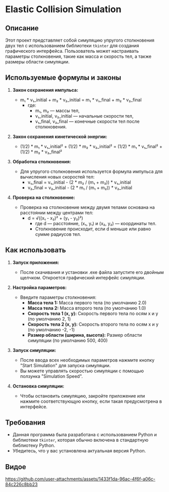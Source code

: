 # Elastic Collision Simulation

## Описание
Этот проект представляет собой симуляцию упругого столкновения двух тел с использованием библиотеки `tkinter` для создания графического интерфейса. Пользователь может настраивать параметры столкновения, такие как масса и скорость тел, а также размеры области симуляции.

## Используемые формулы и законы

1. **Закон сохранения импульса:**
   - m₁ * v₁_initial + m₂ * v₂_initial = m₁ * v₁_final + m₂ * v₂_final
     - где:
       - m₁, m₂ — массы тел,
       - v₁_initial, v₂_initial — начальные скорости тел,
       - v₁_final, v₂_final — конечные скорости тел после столкновения.

2. **Закон сохранения кинетической энергии:**
   - (1/2) * m₁ * v₁_initial² + (1/2) * m₂ * v₂_initial² = (1/2) * m₁ * v₁_final² + (1/2) * m₂ * v₂_final²

3. **Обработка столкновения:**
   - Для упругого столкновения используется формула импульса для вычисления новых скоростей тел:
     - v₁_final = v₁_initial - (2 * m₂ / (m₁ + m₂)) * v₁_initial
     - v₂_final = v₂_initial - (2 * m₁ / (m₁ + m₂)) * v₂_initial

4. **Проверка на столкновение:**
   - Проверка на столкновение между двумя телами основана на расстоянии между центрами тел:
     - d = √((x₁ - x₂)² + (y₁ - y₂)²)
       - где d — расстояние, (x₁, y₁) и (x₂, y₂) — координаты тел.
       - Столкновение происходит, если d меньше или равно сумме радиусов тел.

## Как использовать

1. **Запуск приложения:**
   - После скачивания и установки .exe файла запустите его двойным щелчком. Откроется графический интерфейс симуляции.

2. **Настройка параметров:**
   - Введите параметры столкновения:
     - **Масса тела 1:** Масса первого тела (по умолчанию 2.0)
     - **Масса тела 2:** Масса второго тела (по умолчанию 1.0)
     - **Скорость тела 1 (x, y):** Скорость первого тела по осям x и y (по умолчанию 2, 1)
     - **Скорость тела 2 (x, y):** Скорость второго тела по осям x и y (по умолчанию -2, -1)
     - **Размер области (ширина, высота):** Размер области симуляции (по умолчанию 500, 400)

3. **Запуск симуляции:**
   - После ввода всех необходимых параметров нажмите кнопку "Start Simulation" для запуска симуляции.
   - Вы можете управлять скоростью симуляции с помощью ползунка "Simulation Speed".

4. **Остановка симуляции:**
   - Чтобы остановить симуляцию, закройте приложение или нажмите соответствующую кнопку, если такая предусмотрена в интерфейсе.

## Требования
- Данная программа была разработана с использованием Python и библиотеки `tkinter`, которая обычно включена в стандартную библиотеку Python.
- Убедитесь, что у вас установлена актуальная версия Python.

## Видое
https://github.com/user-attachments/assets/1433f1da-96ac-4f6f-a06c-84c226c8bb23



